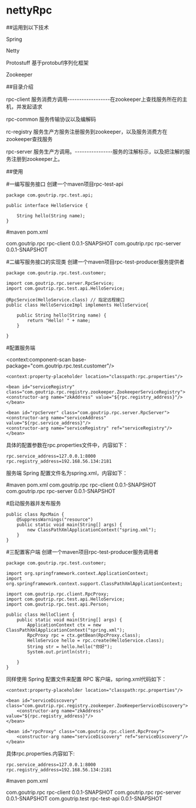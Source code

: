 # nettyRpc

##运用到以下技术

Spring

Netty

Protostuff  基于protobuf序列化框架

Zookeeper



##目录介绍

rpc-client 服务消费方调用------------------在zookeeper上查找服务所在的主机，并发起请求

rpc-common 服务传输协议以及编解码

rc-registry 服务生产方服务注册服务到zookeeper，以及服务消费方在zookeeper查找服务

rpc-server 服务生产方调用。----------------服务的注解标示，以及把注解的服务注册到zookeeper上。



##使用


#一编写服务接口
创建一个maven项目rpc-test-api

	package com.goutrip.rpc.test.api;

	public interface HelloService {

		String hello(String name);
	}

#maven pom.xml

  <dependency>
      <groupId>com.goutrip.rpc</groupId>
  	  <artifactId>rpc-client</artifactId>
  	  <version>0.0.1-SNAPSHOT</version>
    </dependency>
    <dependency>
       <groupId>com.goutrip.rpc</groupId>
       <artifactId>rpc-server</artifactId>
  	   <version>0.0.1-SNAPSHOT</version>
    </dependency>


#二编写服务接口的实现类
创建一个maven项目rpc-test-producer服务提供者

	package com.goutrip.rpc.test.customer;

	import com.goutrip.rpc.server.RpcService;
	import com.goutrip.rpc.test.api.HelloService;

	@RpcService(HelloService.class) // 指定远程接口
	public class HelloServiceImpl implements HelloService{

		public String hello(String name) {
			return "Hello! " + name;
		}

	}
#配置服务端
<?xml version="1.0" encoding="UTF-8"?>
<beans xmlns="http://www.springframework.org/schema/beans"
       xmlns:xsi="http://www.w3.org/2001/XMLSchema-instance"
       xmlns:context="http://www.springframework.org/schema/context"
       xsi:schemaLocation="http://www.springframework.org/schema/beans
       http://www.springframework.org/schema/beans/spring-beans.xsd
       http://www.springframework.org/schema/context
       http://www.springframework.org/schema/context/spring-context.xsd">
    <context:component-scan base-package="com.goutrip.rpc.test.customer"/>

    <context:property-placeholder location="classpath:rpc.properties"/>

    <bean id="serviceRegistry" class="com.goutrip.rpc.registry.zookeeper.ZookeeperServiceRegistry">
	<constructor-arg name="zkAddress" value="${rpc.registry_address}"/>
    </bean>

    <bean id="rpcServer" class="com.goutrip.rpc.server.RpcServer">
	<constructor-arg name="serviceAddress" value="${rpc.service_address}"/>
	<constructor-arg name="serviceRegistry" ref="serviceRegistry"/>
    </bean>
</beans>

具体的配置参数在rpc.properties文件中，内容如下：

	rpc.service_address=127.0.0.1:8000
	rpc.registry_address=192.168.56.134:2181

服务端 Spring 配置文件名为spring.xml，内容如下：

#maven pom.xml
   <dependency>
      <groupId>com.goutrip.rpc</groupId>
  	  <artifactId>rpc-client</artifactId>
  	  <version>0.0.1-SNAPSHOT</version>
   </dependency>
   <dependency>
       <groupId>com.goutrip.rpc</groupId>
       <artifactId>rpc-server</artifactId>
       <version>0.0.1-SNAPSHOT</version>
   </dependency>
   
#启动服务器并发布服务

	public class RpcMain {
		@SuppressWarnings("resource")
		public static void main(String[] args) {
			new ClassPathXmlApplicationContext("spring.xml");
		}
	}
	
#三配置客户端
创建一个maven项目rpc-test-producer服务调用者

	package com.goutrip.rpc.test.customer;

	import org.springframework.context.ApplicationContext;
	import org.springframework.context.support.ClassPathXmlApplicationContext;

	import com.goutrip.rpc.client.RpcProxy;
	import com.goutrip.rpc.test.api.HelloService;
	import com.goutrip.rpc.test.api.Person;

	public class HelloClient {
		public static void main(String[] args) {
			ApplicationContext ctx = new ClassPathXmlApplicationContext("spring.xml");
			RpcProxy rpc = ctx.getBean(RpcProxy.class);
			HelloService hello = rpc.create(HelloService.class);
			String str = hello.hello("你好");
			System.out.println(str);

		}
	}

同样使用 Spring 配置文件来配置 RPC 客户端，spring.xml代码如下：

<?xml version="1.0" encoding="UTF-8"?>
<beans xmlns="http://www.springframework.org/schema/beans"
       xmlns:xsi="http://www.w3.org/2001/XMLSchema-instance"
       xmlns:context="http://www.springframework.org/schema/context"
       xsi:schemaLocation="http://www.springframework.org/schema/beans
       http://www.springframework.org/schema/beans/spring-beans.xsd
       http://www.springframework.org/schema/context
       http://www.springframework.org/schema/context/spring-context.xsd">
       
    <context:property-placeholder location="classpath:rpc.properties"/>

    <bean id="serviceDiscovery" class="com.goutrip.rpc.registry.zookeeper.ZooKeeperServiceDiscovery">
        <constructor-arg name="zkAddress" value="${rpc.registry_address}"/>
    </bean>

    <bean id="rpcProxy" class="com.goutrip.rpc.client.RpcProxy">
        <constructor-arg name="serviceDiscovery" ref="serviceDiscovery"/>
    </bean>

</beans>

具体rpc.properties.内容如下:

	rpc.service_address=127.0.0.1:8000
	rpc.registry_address=192.168.56.134:2181
	
#maven pom.xml

 <dependency>
      <groupId>com.goutrip.rpc</groupId>
  	  <artifactId>rpc-client</artifactId>
  	  <version>0.0.1-SNAPSHOT</version>
    </dependency>
    <dependency>
       <groupId>com.goutrip.rpc</groupId>
       <artifactId>rpc-server</artifactId>
  	   <version>0.0.1-SNAPSHOT</version>
    </dependency>
    <dependency>
       <groupId>com.goutrip.test</groupId>
       <artifactId>rpc-test-api</artifactId>
  	   <version>0.0.1-SNAPSHOT</version>
    </dependency>
